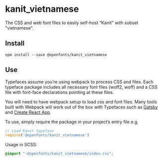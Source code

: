 
# kanit_vietnamese

The CSS and web font files to easily self-host “Kanit” with subset "vietnamese".

## Install

`npm install --save @openfonts/kanit_vietnamese`

## Use

Typefaces assume you’re using webpack to process CSS and files. Each typeface
package includes all necessary font files (woff2, woff) and a CSS file with
font-face declarations pointing at these files.

You will need to have webpack setup to load css and font files. Many tools built
with Webpack will work out of the box with Typefaces such as [Gatsby](https://github.com/gatsbyjs/gatsby)
and [Create React App](https://github.com/facebookincubator/create-react-app).

To use, simply require the package in your project’s entry file e.g.

```javascript
// Load Kanit typeface
require('@openfonts/kanit_vietnamese')
```

Usage in SCSS:
```scss
@import "~@openfonts/kanit_vietnamese/index.css";
```
